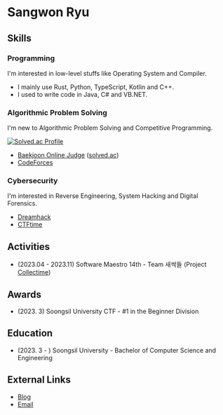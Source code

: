 # Sangwon Ryu

## Skills
### Programming
I'm interested in low-level stuffs like Operating System and Compiler.

- I mainly use Rust, Python, TypeScript, Kotlin and C++.
- I used to write code in Java, C# and VB.NET.

### Algorithmic Problem Solving
I'm new to Algorithmic Problem Solving and Competitive Programming.

[![Solved.ac Profile](http://mazassumnida.wtf/api/generate_badge?boj=sangwon090)](https://solved.ac/profile/sangwon090)

- [Baekjoon Online Judge](https://www.acmicpc.net/user/sangwon090) ([solved.ac](https://solved.ac/profile/sangwon090))
- [CodeForces](https://codeforces.com/profile/sangwon090)

### Cybersecurity
I'm interested in Reverse Engineering, System Hacking and Digital Forensics.

- [Dreamhack](https://dreamhack.io/users/3826)
- [CTFtime](https://ctftime.org/user/185121)

## Activities
- (2023.04 - 2023.11) Software Maestro 14th - Team 새싹들 (Project [Collectime](https://github.com/SWM-Collectime))

## Awards
- (2023. 3) Soongsil University CTF - #1 in the Beginner Division

## Education
- (2023. 3 - ) Soongsil University - Bachelor of Computer Science and Engineering

## External Links
- [Blog](https://blog.sryu.dev/)
- [Email](mailto:me@sryu.dev)
